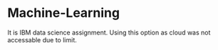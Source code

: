# Machine-Learning 
It is IBM data science assignment. Using this option as cloud was not accessable due to limit.
